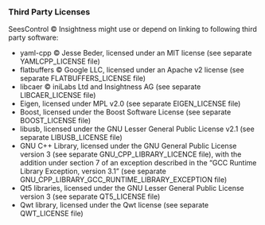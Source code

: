 ### Third Party Licenses
SeesControl © Insightness might use or depend on linking to following third party software:
- yaml-cpp © Jesse Beder, licensed under an MIT license (see separate YAMLCPP_LICENSE file)
- flatbuffers © Google LLC, licensed under an Apache v2 license (see separate FLATBUFFERS_LICENSE file)
- libcaer © iniLabs Ltd and Insightness AG (see separate LIBCAER_LICENSE file)
- Eigen, licensed under MPL v2.0 (see separate EIGEN_LICENSE file)
- Boost, licensed under the Boost Software License (see separate BOOST_LICENSE file)
- libusb, licensed under the GNU Lesser General Public License v2.1 (see separate LIBUSB_LICENSE file)
- GNU C++ Library, licensed under the GNU General Public License version 3 (see separate GNU_CPP_LIBRARY_LICENCE file), with the addition under section 7 of an exception described in the “GCC Runtime Library Exception, version 3.1” (see separate GNU_CPP_LIBRARY_GCC_RUNTIME_LIBRARY_EXCEPTION file)
- Qt5 libraries, licensed under the GNU Lesser General Public License version 3 (see separate QT5_LICENSE file)
- Qwt library, licensed under the Qwt license (see separate QWT_LICENSE file)
